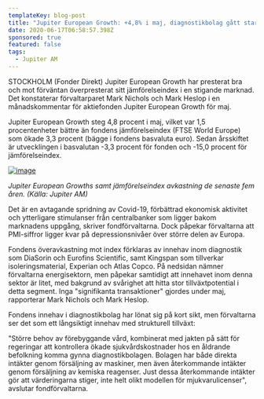 ```yaml
---
templateKey: blog-post
title: "Jupiter European Growth: +4,8% i maj, diagnostikbolag gått starkt"
date: 2020-06-17T06:58:57.398Z
sponsored: true
featured: false
tags:
  - Jupiter AM
---
```

STOCKHOLM (Fonder Direkt) Jupiter European Growth har presterat bra och mot förväntan  överpresterat sitt jämförelseindex i en stigande marknad. Det konstaterar förvaltarparet Mark Nichols och Mark Heslop i en månadskommentar för aktiefonden Jupiter European Growth för maj.

Jupiter European Growth steg 4,8 procent i maj, vilket var 1,5 procentenheter bättre än fondens jämförelseindex (FTSE World Europe) som ökade 3,3 procent (bägge i fondens basvaluta euro). Sedan årsskiftet är utvecklingen i basvalutan -3,3 procent för fonden och -15,0 procent för jämförelseindex.

[![image](https://i.direkt.se/200617/585796501.png)](https://i.direkt.se/200617/585796501.png)

*Jupiter European Growths samt jämförelseindex avkastning de senaste fem åren. (Källa: Jupiter AM)*

Det är en avtagande spridning av Covid-19, förbättrad ekonomisk aktivitet och ytterligare stimulanser från centralbanker som ligger bakom marknadens uppgång, skriver fondförvaltarna. Dock påpekar förvaltarna att PMI-siffror ligger kvar på depressionsnivåer över större delen av Europa.

Fondens överavkastning mot index förklaras av innehav inom diagnostik som DiaSorin och Eurofins Scientific, samt Kingspan som tillverkar isoleringsmaterial, Experian och Atlas Copco. På nedsidan nämner förvaltarna energisektorn, men påpekar samtidigt att innehavet inom denna sektor är litet, med bakgrund av svårighet att hitta stor tillväxtpotential i detta segment. Inga "signifikanta transaktioner" gjordes under maj, rapporterar Mark Nichols och Mark Heslop.

Fondens innehav i diagnostikbolag har lönat sig på kort sikt, men förvaltarna ser det som ett långsiktigt innehav med strukturell tillväxt:

"Större behov av förebyggande vård, kombinerat med jakten på sätt för regeringar att kontrollera ökade sjukvårdskostnader hos en åldrande befolkning komma gynna diagnostikbolagen. Bolagen har både direkta intäkter genom försäljning av maskiner, men även återkommande intäkter genom försäljning av kemiska reagenser. Just dessa återkommande intäkter gör att värderingarna stiger, inte helt olikt modellen för mjukvarulicenser", avslutar fondförvaltarna.